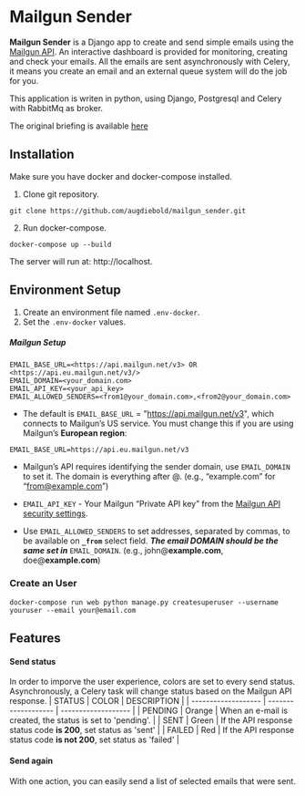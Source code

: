 # Mailgun Sender

**Mailgun Sender** is a Django app to create and send simple emails using the [Mailgun API](https://app.mailgun.com/). An interactive dashboard is provided for monitoring, creating and check your emails. All the emails are sent asynchronously with Celery, it means you create an email and an external queue system will do the job for you. 

This application is writen in python, using Django, Postgresql and Celery with RabbitMq as broker.

The original briefing is available [here](https://www.notion.so/Backend-Engineering-Challenge-5fa3cde9bc9d4f96a086123c82a200d5)

## Installation
Make sure you have docker and docker-compose installed.  
1. Clone git repository.
```
git clone https://github.com/augdiebold/mailgun_sender.git
```
2. Run docker-compose.
```
docker-compose up --build
```
The server will run at: http://localhost.

## Environment Setup
1. Create an environment file named `.env-docker`.  
2. Set the `.env-docker` values.  

##### Mailgun Setup
```
EMAIL_BASE_URL=<https://api.mailgun.net/v3> OR <https://api.eu.mailgun.net/v3/>
EMAIL_DOMAIN=<your_domain.com>
EMAIL_API_KEY=<your_api_key>
EMAIL_ALLOWED_SENDERS=<from1@your_domain.com>,<from2@your_domain.com>
```
- The default is `EMAIL_BASE_URL` = "https://api.mailgun.net/v3", which connects to Mailgun’s US service. You must change this if you are using Mailgun’s **European region**:

```EMAIL_BASE_URL=https://api.eu.mailgun.net/v3```

 - Mailgun’s API requires identifying the sender domain, use 
`EMAIL_DOMAIN` to set it. The domain is everything after @. (e.g., “example.com” for “from@example.com”)


- `EMAIL_API_KEY` - Your Mailgun “Private API key” from the [Mailgun API security settings](https://app.mailgun.com/app/account/security/api_keys).

- Use `EMAIL_ALLOWED_SENDERS` to set addresses, separated by commas, to be available on **`_from`** select field. ***The email DOMAIN should be the same set in*** `EMAIL_DOMAIN`. (e.g., john@**example.com**, doe@**example.com**)

### Create an User
```
docker-compose run web python manage.py createsuperuser --username youruser --email your@email.com
```

## Features

#### Send status
In order to imporve the user experience, colors are set to every send status. Asynchronously, a Celery task will change status based on the Mailgun API response.
| STATUS  |  COLOR  |  DESCRIPTION  |
| ------------------- | ------------------- | ------------------- |
|  PENDING |  Orange |  When an e-mail is created, the status is set to 'pending'.  |
|  SENT |  Green |  If the API response status code **is 200**, set status as 'sent' |
|  FAILED |  Red |  If the API response status code **is not 200**, set status as 'failed' |

#### Send again
With one action, you can easily send a list of selected emails that were sent.
